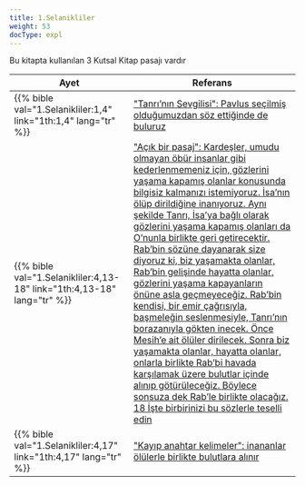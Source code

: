 ```yaml
---
title: 1.Selanikliler
weight: 53
docType: expl
---
```


Bu kitapta kullanılan 3 Kutsal Kitap pasajı vardır

| Ayet | Referans |
|-------|-----------|
| {{% bible val="1.Selanikliler:1,4" link="1th:1,4" lang="tr" %}} | ["Tanrı’nın Sevgilisi": Pavlus seçilmiş olduğumuzdan söz ettiğinde de buluruz](/expl/../expl/background/israel/the-church-is-part-of-israel#2baf) |
| {{% bible val="1.Selanikliler:4,13-18" link="1th:4,13-18" lang="tr" %}} | ["Açık bir pasaj": Kardeşler, umudu olmayan öbür insanlar gibi kederlenmemeniz için, gözlerini yaşama kapamış olanlar konusunda bilgisiz kalmanızı istemiyoruz. İsa’nın ölüp dirildiğine inanıyoruz. Aynı şekilde Tanrı, İsa’ya bağlı olarak gözlerini yaşama kapamış olanları da O’nunla birlikte geri getirecektir. Rab’bin sözüne dayanarak size diyoruz ki, biz yaşamakta olanlar, Rab’bin gelişinde hayatta olanlar, gözlerini yaşama kapayanların önüne asla geçmeyeceğiz. Rab’bin kendisi, bir emir çağrısıyla, başmeleğin seslenmesiyle, Tanrı’nın borazanıyla gökten inecek. Önce Mesih’e ait ölüler dirilecek. Sonra biz yaşamakta olanlar, hayatta olanlar, onlarla birlikte Rab’bi havada karşılamak üzere bulutlar içinde alınıp götürüleceğiz. Böylece sonsuza dek Rab’le birlikte olacağız. 18 İşte birbirinizi bu sözlerle teselli edin](/expl/../expl/topics/others/the-rapture#89dd) |
| {{% bible val="1.Selanikliler:4,17" link="1th:4,17" lang="tr" %}} | ["Kayıp anahtar kelimeler": inananlar ölülerle birlikte bulutlara alınır](/expl/../expl/topics/others/the-rapture#470b) |
